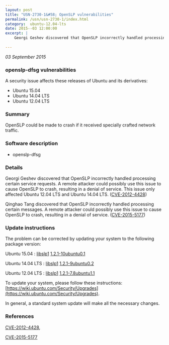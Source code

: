 ```yaml
---
layout: post
title: "USN-2730-1&#58; OpenSLP vulnerabilities"
permalink: /usn/usn-2730-1/index.html
category:  ubuntu-12.04-lts
date: 2015--03 12:00:00
excerpt: |
    Georgi Geshev discovered that OpenSLP incorrectly handled processing certain service requests. A remote attacker could possibly use this issue to cause OpenSLP to crash, resulting in a denial of service. This issue only affected Ubuntu 12.04 LTS and Ubuntu 14.04 LTS. ([CVE-2012-4428](http://people.ubuntu.com/~ubuntu-security/cve/CVE-2012-4428))
    
--- 
```

 
 

*03 September 2015*

### openslp-dfsg vulnerabilities

A security issue affects these releases of Ubuntu and its derivatives:

* Ubuntu 15.04
* Ubuntu 14.04 LTS
* Ubuntu 12.04 LTS

### Summary

OpenSLP could be made to crash if it received specially crafted network traffic.

### Software description

* openslp-dfsg 

### Details

Georgi Geshev discovered that OpenSLP incorrectly handled processing certain service requests. A remote attacker could possibly use this issue to cause OpenSLP to crash, resulting in a denial of service. This issue only affected Ubuntu 12.04 LTS and Ubuntu 14.04 LTS. ([CVE-2012-4428](http://people.ubuntu.com/~ubuntu-security/cve/CVE-2012-4428))

Qinghao Tang discovered that OpenSLP incorrectly handled processing certain messages. A remote attacker could possibly use this issue to cause OpenSLP to crash, resulting in a denial of service. ([CVE-2015-5177](http://people.ubuntu.com/~ubuntu-security/cve/CVE-2015-5177)) 

### Update instructions

The problem can be corrected by updating your system to the following package version:

Ubuntu 15.04
 : [libslp1](https://launchpad.net/ubuntu/+source/openslp-dfsg) <span> [1.2.1-10ubuntu0.1](https://launchpad.net/ubuntu/+source/openslp-dfsg/1.2.1-10ubuntu0.1) </span> 

Ubuntu 14.04 LTS
 : [libslp1](https://launchpad.net/ubuntu/+source/openslp-dfsg) <span> [1.2.1-9ubuntu0.2](https://launchpad.net/ubuntu/+source/openslp-dfsg/1.2.1-9ubuntu0.2) </span> 

Ubuntu 12.04 LTS
 : [libslp1](https://launchpad.net/ubuntu/+source/openslp-dfsg) <span> [1.2.1-7.8ubuntu1.1](https://launchpad.net/ubuntu/+source/openslp-dfsg/1.2.1-7.8ubuntu1.1) </span> 

To update your system, please follow these instructions: [https://wiki.ubuntu.com/Security/Upgrades](https://wiki.ubuntu.com/Security/Upgrades).

In general, a standard system update will make all the necessary changes. 

### References

 
 [CVE-2012-4428](http://people.ubuntu.com/~ubuntu-security/cve/CVE-2012-4428), 

 [CVE-2015-5177](http://people.ubuntu.com/~ubuntu-security/cve/CVE-2015-5177)
 

